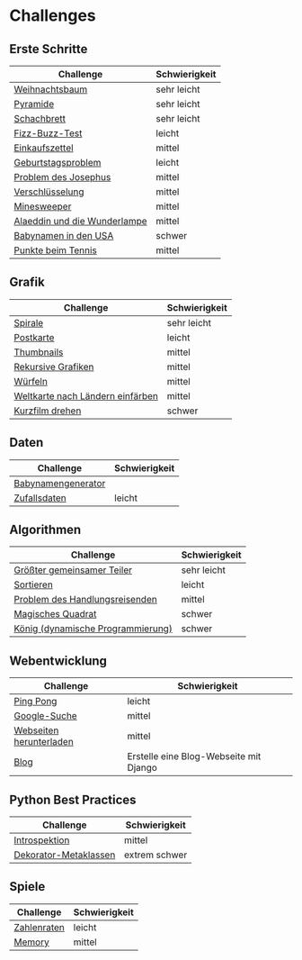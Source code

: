 	
# Challenges

## Erste Schritte

| Challenge | Schwierigkeit |
|-----------|---------------|
| [Weihnachtsbaum](weihnachtsbaum.md) | sehr leicht |
| [Pyramide](pyramide.md) | sehr leicht |
| [Schachbrett](schachbrett.md) | sehr leicht |
| [Fizz-Buzz-Test](fizzbuzz.md) | leicht |
| [Einkaufszettel](shopping_bill.md) | mittel |
| [Geburtstagsproblem](geburtstage.md) | leicht |
| [Problem des Josephus](josephus.md) | mittel |
| [Verschlüsselung](encrypt.md) | mittel |
| [Minesweeper](minesweeper.md) | mittel |
| [Alaeddin und die Wunderlampe](alaeddin.md) | mittel |
| [Babynamen in den USA](babynamen.md) | schwer |
| [Punkte beim Tennis](tennis.md) | mittel |


## Grafik

| Challenge | Schwierigkeit |
|-----------|---------------|
| [Spirale](spiral/spiral.md) | sehr leicht |
| [Postkarte](postcards/postcard.md) | leicht |
| [Thumbnails](thumbnails/README.md) | mittel |
| [Rekursive Grafiken](recursive_graph/recursive_graph.md) | mittel |
| [Würfeln](wuerfel.md) | mittel |
| [Weltkarte nach Ländern einfärben](weltkarte.md) | mittel |
| [Kurzfilm drehen](movie/README.md) | schwer |


## Daten

| Challenge | Schwierigkeit |
|-----------|---------------|
| [Babynamengenerator](babynamengenerator.md) | | leicht |
| [Zufallsdaten](random.md) | leicht |


## Algorithmen

| Challenge | Schwierigkeit |
|-----------|---------------|
| [Größter gemeinsamer Teiler](ggt.md) | sehr leicht |
| [Sortieren](sortieralgorithmen.md) | leicht |
| [Problem des Handlungsreisenden](tsp.md) | mittel |
| [Magisches Quadrat](magisches_quadrat.md) | schwer |
| [König (dynamische Programmierung)](kings.md) | schwer |

## Webentwicklung

| Challenge | Schwierigkeit |
|-----------|---------------|
| [Ping Pong](pingpong.md) | leicht |
| [Google-Suche](google.md) | mittel |
| [Webseiten herunterladen](webrecherche.md) | mittel |
| [Blog](blog.md) | Erstelle eine Blog-Webseite mit Django | schwer | 


## Python Best Practices

| Challenge | Schwierigkeit |
|-----------|---------------|
| [Introspektion](introspection.md) | mittel |
| [Dekorator-Metaklassen](metaclass.md) | extrem schwer |

## Spiele

| Challenge | Schwierigkeit |
|-----------|---------------|
| [Zahlenraten](zahlenraten.md) | leicht |
| [Memory](memory.md) | mittel |

